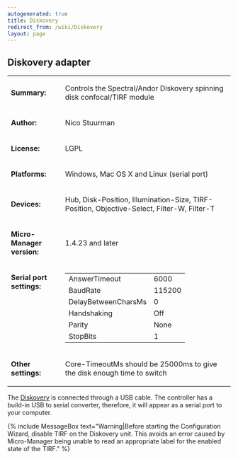 ```yaml
---
autogenerated: true
title: Diskovery
redirect_from: /wiki/Diskovery
layout: page
---
```


## Diskovery adapter

<table>
<tr>
<td markdown="1">

**Summary:**

</td>
<td markdown="1">

Controls the Spectral/Andor Diskovery spinning disk confocal/TIRF module

</td>
</tr>
<tr>
<td markdown="1">

**Author:**

</td>
<td markdown="1">

Nico Stuurman

</td>
</tr>
<tr>
<td markdown="1">

**License:**

</td>
<td markdown="1">

LGPL

</td>
</tr>
<tr>
<td markdown="1">

**Platforms:**

</td>
<td markdown="1">

Windows, Mac OS X and Linux (serial port)

</td>
</tr>
<tr>
<td markdown="1">

**Devices:**

</td>
<td markdown="1">

Hub, Disk-Position, Illumination-Size, TIRF-Position, Objective-Select,
Filter-W, Filter-T

</td>
</tr>
<tr>
<td markdown="1">

**Micro-Manager version:**

</td>
<td markdown="1">

1.4.23 and later

</td>
</tr>
<tr>
<td markdown="1" valign=top>

**Serial port settings:**

</td>
<td markdown="1" valign=top>

|                     |        |
|---------------------|--------|
| AnswerTimeout       | 6000   |
| BaudRate            | 115200 |
| DelayBetweenCharsMs | 0      |
| Handshaking         | Off    |
| Parity              | None   |
| StopBits            | 1      |

</td>
</tr>
<tr>
<td markdown="1">

**Other settings:**

</td>
<td markdown="1">

Core-TimeoutMs should be 25000ms to give the disk enough time to switch

</td>
</tr>
</table>

The [Diskovery](http://www.andor.com/microscopy-systems/andor-diskovery)
is connected through a USB cable. The controller has a build-in USB to
serial converter, therefore, it will appear as a serial port to your
computer.

{% include MessageBox text="Warning|Before starting the Configuration Wizard, disable TIRF on the Diskovery unit. This avoids an error caused by Micro-Manager being unable to read an appropriate label for the enabled state of the TIRF." %}

